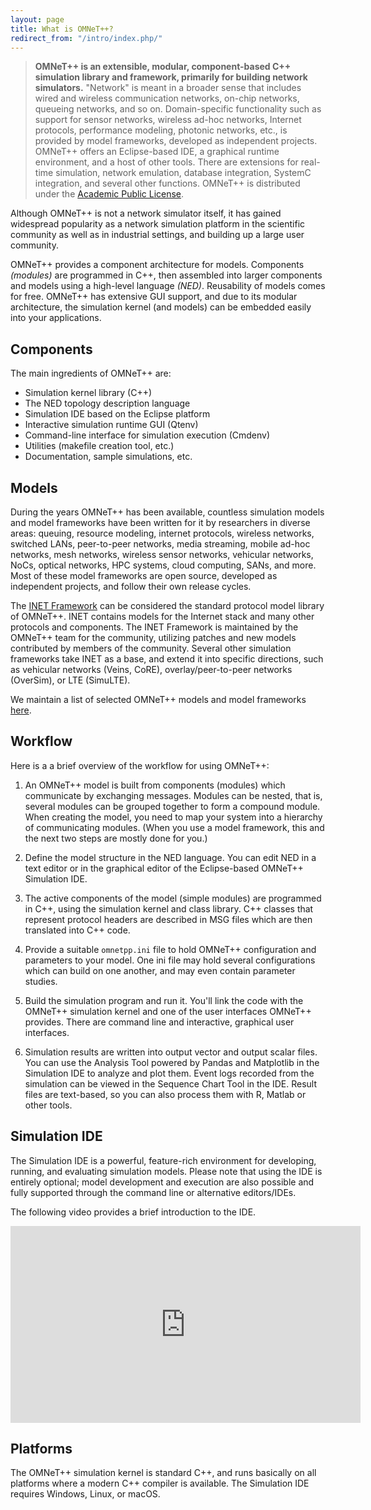 ```yaml
---
layout: page
title: What is OMNeT++?
redirect_from: "/intro/index.php/"
---
```


> **OMNeT++ is an extensible, modular, component-based C++ simulation library and framework, primarily for building
> network simulators.** "Network" is meant in a broader sense that includes wired and wireless communication networks,
> on-chip networks, queueing networks, and so on. Domain-specific functionality such as support for sensor networks,
> wireless ad-hoc networks, Internet protocols, performance modeling, photonic networks, etc., is provided by model
> frameworks, developed as independent projects. OMNeT++ offers an Eclipse-based IDE, a graphical runtime environment,
> and a host of other tools. There are extensions for real-time simulation, network emulation, database integration,
> SystemC integration, and several other functions. OMNeT++ is distributed under the [Academic Public License](license).

Although OMNeT++ is not a network simulator itself, it has gained widespread popularity as a network simulation
platform in the scientific community as well as in industrial settings, and building up a large user community.

OMNeT++ provides a component architecture for models. Components _(modules)_ are programmed in C++, then assembled
into larger components and models using a high-level language _(NED)_. Reusability of models comes for free. OMNeT++
has extensive GUI support, and due to its modular architecture, the simulation kernel (and models) can be embedded
easily into your applications.

## Components

The main ingredients of OMNeT++ are:

* Simulation kernel library (C++)
* The NED topology description language
* Simulation IDE based on the Eclipse platform
* Interactive simulation runtime GUI (Qtenv)
* Command-line interface for simulation execution (Cmdenv)
* Utilities (makefile creation tool, etc.)
* Documentation, sample simulations, etc.

## Models

During the years OMNeT++ has been available, countless simulation models and
model frameworks have been written for it by researchers in diverse areas:
queuing, resource modeling, internet protocols, wireless networks, switched
LANs, peer-to-peer networks, media streaming, mobile ad-hoc networks, mesh
networks, wireless sensor networks, vehicular networks, NoCs, optical networks,
HPC systems, cloud computing, SANs, and more. Most of these model frameworks are
open source, developed as independent projects, and follow their own release
cycles.

The [INET Framework](http://inet.omnetpp.org) can be considered the standard
protocol model library of OMNeT++. INET contains models for the Internet stack
and many other protocols and components. The INET Framework is maintained by the
OMNeT++ team for the community, utilizing patches and new models contributed by
members of the community. Several other simulation frameworks take INET as a
base, and extend it into specific directions, such as vehicular networks (Veins,
CoRE), overlay/peer-to-peer networks (OverSim), or LTE (SimuLTE).

We maintain a list of selected OMNeT++ models and model frameworks
[here](/download/models-and-tools).

## Workflow

Here is a a brief overview of the workflow for using OMNeT++:

1. An OMNeT++ model is built from components (modules) which communicate by
   exchanging messages. Modules can be nested, that is, several modules can be
   grouped together to form a compound module. When creating the model, you need
   to map your system into a hierarchy of communicating modules. (When you use a
   model framework, this and the next two steps are mostly done for you.)

2. Define the model structure in the NED language. You can edit NED in a text
   editor or in the graphical editor of the Eclipse-based OMNeT++ Simulation
   IDE.

3. The active components of the model (simple modules) are programmed in C++,
   using the simulation kernel and class library. C++ classes that represent
   protocol headers are described in MSG files which are then translated into
   C++ code.

4. Provide a suitable `omnetpp.ini` file to hold OMNeT++ configuration and
   parameters to your model. One ini file may hold several configurations which
   can build on one another, and may even contain parameter studies.

5. Build the simulation program and run it. You'll link the code with the
   OMNeT++ simulation kernel and one of the user interfaces OMNeT++ provides.
   There are command line and interactive, graphical user interfaces.

6. Simulation results are written into output vector and output scalar files.
   You can use the Analysis Tool powered by Pandas and Matplotlib in the
   Simulation IDE to analyze and plot them. Event logs recorded from the
   simulation can be viewed in the Sequence Chart Tool in the IDE. Result files
   are text-based, so you can also process them with R, Matlab or other tools.

## Simulation IDE

The Simulation IDE is a powerful, feature-rich environment for developing,
running, and evaluating simulation models. Please note that using the IDE is
entirely optional; model development and execution are also possible and fully
supported through the command line or alternative editors/IDEs.

The following video provides a brief introduction to the IDE.

<iframe width="560" height="315" src="https://www.youtube.com/embed/KUe_vrWbEJY" frameborder="0" allowfullscreen></iframe>

## Platforms

The OMNeT++ simulation kernel is standard C++, and runs basically on all
platforms where a modern C++ compiler is available. The Simulation IDE requires
Windows, Linux, or macOS.
